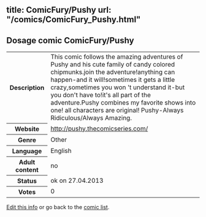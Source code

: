 title: ComicFury/Pushy
url: "/comics/ComicFury_Pushy.html"
---
Dosage comic ComicFury/Pushy
-----------------------------------------

<p id="msg"></p>
<script type="text/javascript">
if (window.location.search === '?edit_info_mail=sent_ok') {
  var elem = document.getElementById("msg");
  elem.innerHTML = 'Edited information sucessfully sent.';
  elem.className = 'ok';
}
</script>
<table class="comicinfo">
<tr>
<th>Description</th><td>This comic follows the amazing adventures of Pushy and his cute family of candy colored chipmunks.join the adventure!anything can happen-and it will!sometimes it gets a little crazy,sometimes you won 't understand it-but you don't have to!it's all part of the adventure.Pushy combines my favorite shows into one! all characters are original! Pushy-Always Ridiculous/Always Amazing.</td>
</tr>
<tr>
<th>Website</th><td><a href="http://pushy.thecomicseries.com/">http://pushy.thecomicseries.com/</a></td>
</tr>
<tr>
<th>Genre</th><td>Other</td>
</tr>
<tr>
<th>Language</th><td>English</td>
</tr>
<tr>
<th>Adult content</th><td>no</td>
</tr>
<tr>
<th>Status</th><td>ok on 27.04.2013</td>
</tr>
<tr>
<th>Votes</th><td>0</td>
</tr>
</table>

[Edit this info](ComicFury_Pushy_edit.html) or go back to the [comic list](../comic-index.html).
